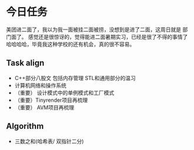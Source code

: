 # 今日任务

美团进二面了，我以为我一面被挂二面被捞，没想到是进了二面，这周日就是 部门面了。
感觉还是很惊讶的，觉得能进二面暑期实习，已经是很了不得的事情了哈哈哈哈，毕竟我这种学校的还有机会，真的很不容易。

## Task align

* C++部分八股文 包括内存管理 STL和通用部分的温习
* 计算机网络和操作系统
* （重要） 设计模式中的单例模式和工厂模式
* （重要）Tinyrender项目再梳理 
* （重要） AVM项目再梳理


## Algorithm

* 三数之和(哈希表/ 双指针二分)